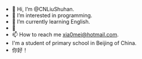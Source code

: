 - 👋 Hi, I’m @CNLiuShuhan.
- 👀 I’m interested in programming.
- 🌱 I’m currently learning English.
- 💞️ 
- 📫 How to reach me xia0mei@hotmail.com.
- I'm a student of primary school in Beijing of China.
- 你好！
